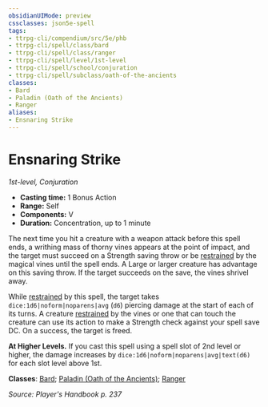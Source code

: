 ```yaml
---
obsidianUIMode: preview
cssclasses: json5e-spell
tags:
- ttrpg-cli/compendium/src/5e/phb
- ttrpg-cli/spell/class/bard
- ttrpg-cli/spell/class/ranger
- ttrpg-cli/spell/level/1st-level
- ttrpg-cli/spell/school/conjuration
- ttrpg-cli/spell/subclass/oath-of-the-ancients
classes:
- Bard
- Paladin (Oath of the Ancients)
- Ranger
aliases:
- Ensnaring Strike
---
```

# Ensnaring Strike
*1st-level, Conjuration*  


- **Casting time:** 1 Bonus Action
- **Range:** Self
- **Components:** V
- **Duration:** Concentration, up to 1 minute

The next time you hit a creature with a weapon attack before this spell ends, a writhing mass of thorny vines appears at the point of impact, and the target must succeed on a Strength saving throw or be [restrained](/3-Mechanics/CLI/Rules/conditions.md#Restrained) by the magical vines until the spell ends. A Large or larger creature has advantage on this saving throw. If the target succeeds on the save, the vines shrivel away.

While [restrained](/3-Mechanics/CLI/Rules/conditions.md#Restrained) by this spell, the target takes `dice:1d6|noform|noparens|avg` (`d6`) piercing damage at the start of each of its turns. A creature [restrained](/3-Mechanics/CLI/Rules/conditions.md#Restrained) by the vines or one that can touch the creature can use its action to make a Strength check against your spell save DC. On a success, the target is freed.

**At Higher Levels.** If you cast this spell using a spell slot of 2nd level or higher, the damage increases by `dice:1d6|noform|noparens|avg|text(d6)` for each slot level above 1st.

**Classes**: [Bard](/3-Mechanics/CLI/Compendium/lists/list-spells-classes-bard.md); [Paladin (Oath of the Ancients)](/3-Mechanics/CLI/Compendium/lists/list-spells-classes-oath-of-the-ancients.md); [Ranger](/3-Mechanics/CLI/Compendium/lists/list-spells-classes-ranger.md)

*Source: Player's Handbook p. 237*